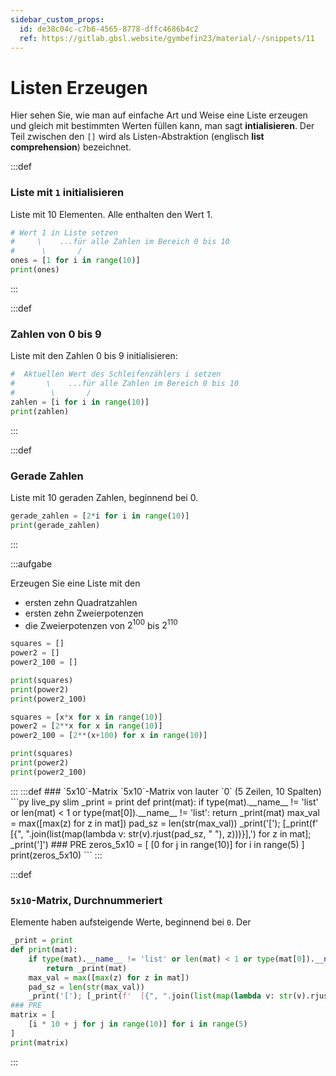 ```yaml
---
sidebar_custom_props:
  id: de38c04c-c7b6-4565-8778-dffc4686b4c2
  ref: https://gitlab.gbsl.website/gymbefin23/material/-/snippets/11
---
```



# Listen Erzeugen

Hier sehen Sie, wie man auf einfache Art und Weise eine Liste erzeugen und gleich mit bestimmten Werten füllen kann, man sagt __intialisieren__. Der Teil zwischen den `[]` wird als Listen-Abstraktion (englisch **list comprehension**) bezeichnet.

:::def
### Liste mit `1` initialisieren
Liste mit 10 Elementen. Alle enthalten den Wert 1.
```py live_py slim
# Wert 1 in Liste setzen
#     \    ...für alle Zahlen im Bereich 0 bis 10
#      \       /
ones = [1 for i in range(10)]
print(ones)
```
:::

:::def
### Zahlen von 0 bis 9
Liste mit den Zahlen 0 bis 9 initialisieren:
```py live_py slim
#  Aktuellen Wert des Schleifenzählers i setzen
#       \    ...für alle Zahlen im Bereich 0 bis 10
#        \       /
zahlen = [i for i in range(10)]
print(zahlen)
```
:::

:::def
### Gerade Zahlen
Liste mit 10 geraden Zahlen, beginnend bei 0.
```py live_py slim
gerade_zahlen = [2*i for i in range(10)]
print(gerade_zahlen)
```
:::

:::aufgabe
<Answer type="state" webKey="306506df-f70e-4325-a3fd-30430288c666" />

Erzeugen Sie eine Liste mit den
- ersten zehn Quadratzahlen
- ersten zehn Zweierpotenzen
- die Zweierpotenzen von $2^100$ bis $2^110$

```py live_py id=7912ca3e-b457-43fb-8cec-879e07a9b702
squares = []
power2 = []
power2_100 = []

print(squares)
print(power2)
print(power2_100)
```
<Solution webKey="b54e6cc1-6863-4bcc-86a7-bfeb328b2a7b">

```py live_py slim
squares = [x*x for x in range(10)]
power2 = [2**x for x in range(10)]
power2_100 = [2**(x+100) for x in range(10)]

print(squares)
print(power2)
print(power2_100)
```
</Solution>
:::
:::def
### `5x10`-Matrix
`5x10`-Matrix von lauter `0` (5 Zeilen, 10 Spalten)
```py live_py slim
_print = print
def print(mat):
    if type(mat).__name__ != 'list' or len(mat) < 1 or type(mat[0]).__name__ != 'list':
        return _print(mat)
    max_val = max([max(z) for z in mat])
    pad_sz = len(str(max_val))
    _print('['); [_print(f'  [{", ".join(list(map(lambda v: str(v).rjust(pad_sz, " "), z)))}],') for z in mat]; _print(']')
### PRE
zeros_5x10 = [
    [0 for j in range(10)] for i in range(5)
]
print(zeros_5x10)
```
:::

:::def
### `5x10`-Matrix, Durchnummeriert
Elemente haben aufsteigende Werte, beginnend bei `0`.
Der
```py live_py slim
_print = print
def print(mat):
    if type(mat).__name__ != 'list' or len(mat) < 1 or type(mat[0]).__name__ != 'list':
        return _print(mat)
    max_val = max([max(z) for z in mat])
    pad_sz = len(str(max_val))
    _print('['); [_print(f'  [{", ".join(list(map(lambda v: str(v).rjust(pad_sz, " "), z)))}],') for z in mat]; _print(']')
### PRE
matrix = [
    [i * 10 + j for j in range(10)] for i in range(5)
]
print(matrix)
```
:::

